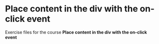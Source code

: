 # Place content in the div with the on-click event
Exercise files for the course **Place content in the div with the on-click event**
